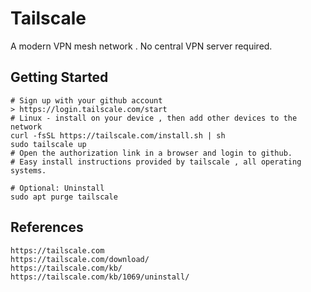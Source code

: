 Tailscale
=========

A modern VPN mesh network . No central VPN server required.

Getting Started
---------------
    # Sign up with your github account
    > https://login.tailscale.com/start
    # Linux - install on your device , then add other devices to the network
    curl -fsSL https://tailscale.com/install.sh | sh
    sudo tailscale up
    # Open the authorization link in a browser and login to github.
    # Easy install instructions provided by tailscale , all operating systems. 

    # Optional: Uninstall
    sudo apt purge tailscale

References
-----------

    https://tailscale.com
    https://tailscale.com/download/
    https://tailscale.com/kb/
    https://tailscale.com/kb/1069/uninstall/